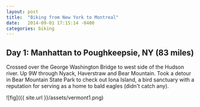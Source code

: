 ```yaml
---
layout: post
title:  "Biking from New York to Montreal"
date:   2014-09-01 17:15:14 -0400
categories: biking
---
```

## Day 1: Manhattan to Poughkeepsie, NY (83 miles)

Crossed over the George Washington Bridge to west side of the Hudson river. Up 9W through Nyack, Haverstraw and Bear Mountain. Took a detour in Bear Mountain State Park to check out Iona Island, a bird sanctuary with a reputation for serving as a home to bald eagles (didn't catch any).

![fig]({{ site.url }}/assets/vermont1.png)

